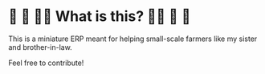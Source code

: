 # 🥦       🌽    🥬️🍆 What is this? 🍅🥒    🥕       🥔

This is a miniature ERP meant for helping small-scale farmers like my sister and brother-in-law.

Feel free to contribute!
